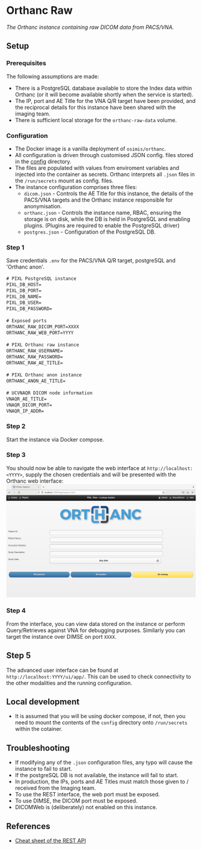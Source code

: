 # Orthanc Raw

_The Orthanc instance containing raw DICOM data from PACS/VNA._

## Setup 

### Prerequisites

The following assumptions are made:
- There is a PostgreSQL database available to store the Index data within Orthanc (or it will become available shortly when the service is started).
- The IP, port and AE Title for the VNA Q/R target have been provided, and the reciprocal details for this instance have been shared with the imaging team.
- There is sufficient local storage for the `orthanc-raw-data` volume.

### Configuration

- The Docker image is a vanilla deployment of `osimis/orthanc`. 
- All configuration is driven through customised JSON config. files stored in the [config](./config/) directory. 
- The files are populated with values from enviroment variables and injected into the container as secrets. Orthanc interprets all `.json` files in the `/run/secrets` mount as config. files.
- The instance configuration comprises three files:
  - `dicom.json` - Controls the AE Title for this instance, the details of the PACS/VNA targets and the Orthanc instance responsible for anonymisation.
  - `orthanc.json` - Controls the instance name, RBAC, ensuring the storage is on disk, while the DB is held in PostgreSQL and enabling plugins. (Plugins are required to enable the PostgreSQL driver)
  - `postgres.json` - Configuration of the PostgreSQL DB.

### Step 1
Save credentials `.env` for the PACS/VNA Q/R target, postgreSQL and 'Orthanc anon'.
```
# PIXL PostgreSQL instance
PIXL_DB_HOST=
PIXL_DB_PORT=
PIXL_DB_NAME=
PIXL_DB_USER=
PIXL_DB_PASSWORD=

# Exposed ports
ORTHANC_RAW_DICOM_PORT=XXXX
ORTHANC_RAW_WEB_PORT=YYYY

# PIXL Orthanc raw instance
ORTHANC_RAW_USERNAME=
ORTHANC_RAW_PASSWORD=
ORTHANC_RAW_AE_TITLE=

# PIXL Orthanc anon instance   
ORTHANC_ANON_AE_TITLE=

# UCVNAQR DICOM node information  
VNAQR_AE_TITLE=
VNAQR_DICOM_PORT=
VNAQR_IP_ADDR=
```

### Step 2

Start the instance via Docker compose.

### Step 3

You should now be able to navigate the web interface at `http://localhost:<YYYY>`, supply the chosen credentials and will be presented with the Orthanc web interface:
![Orthanc Raw Web interface](../assets/orthanc-raw-web.png)

### Step 4
From the interface, you can view data stored on the instance or perform Query/Retrieves against VNA for debugging purposes. Similarly you can target the instance over DIMSE on port `XXXX`.

## Step 5
The advanced user interface can be found at `http://localhost:YYYY/ui/app/`. This can be used to check connectivity to the other modalities and the running configuration.

## Local development
- It is assumed that you will be using docker compose, if not, then you need to mount the contents of the `config` directory onto `/run/secrets` within the cotainer.

## Troubleshooting

- If modifying any of the `.json` configuration files, any typo will cause the instance to fail to start.
- If the postgreSQL DB is not available, the instance will fail to start.
- In production, the IPs, ports and AE Titles must match those given to / received from the Imaging team.
- To use the REST interface, the web port must be exposed.
- To use DIMSE, the DICOM port must be exposed.
- DICOMWeb is (deliberately) not enabled on this instance.

## References
 - [Cheat sheet of the REST API](https://book.orthanc-server.com/users/rest-cheatsheet.html)

